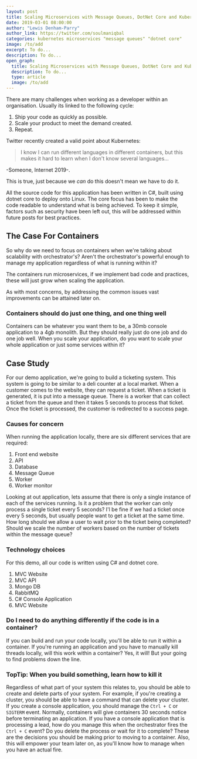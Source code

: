 ```yaml
---
layout: post
title: Scaling Microservices with Message Queues, DotNet Core and Kubernetes
date: 2019-03-01 08:00:00
author: "Lewis Denham-Parry"
author_link: https://twitter.com/soulmaniqbal
categories: kubernetes microservices "message queues" "dotnet core"
image: /to/add
excerpt: To do...
description: To do...
open_graph:
  title: Scaling Microservices with Message Queues, DotNet Core and Kubernetes
  description: To do...
  type: article
  image: /to/add
---
```


There are many challenges when working as a developer within an organisation.  Usually its linked to the following cycle:

1) Ship your code as quickly as possible.
2) Scale your product to meet the demand created.
3) Repeat.

Twitter recently created a valid point about Kubernetes:

> I know I can run different languages in different containers, but this makes it hard to learn when I don't know several languages...

-Someone, Internet 2019-.

This is true, just because we *can* do this doesn't mean we have to do it.

All the source code for this application has been written in C#, built using dotnet core to deploy onto Linux.
The core focus has been to make the code readable to understand what is being achieved.
To keep it simple, factors such as security have been left out, this will be addressed within future posts for best practices.

## The Case For Containers

So why do we need to focus on containers when we're talking about scalability with orchestrator's?
Aren't the orchestrator's powerful enough to manage my application regardless of what is running within it?

The containers run microservices, if we implement bad code and practices, these will just grow when scaling the application.

As with most concerns, by addressing the common issues vast improvements can be attained later on.

### Containers should do just one thing, and one thing well

Containers can be whatever you want them to be, a 30mb console application to a 4gb monolith.
But they should really just do one job and do one job well.
When you scale your application, do you want to scale your whole application or just some services within it?

## Case Study

For our demo application, we're going to build a ticketing system.
This system is going to be similar to a deli counter at a local market.
When a customer comes to the website, they can request a ticket.
When a ticket is generated, it is put into a message queue.
There is a worker that can collect a ticket from the queue and then it takes 5 seconds to process that ticket.
Once the ticket is processed, the customer is redirected to a success page.

### Causes for concern

When running the application locally, there are six different services that are required:

1) Front end website
2) API
3) Database
4) Message Queue
5) Worker
6) Worker monitor

Looking at out application, lets assume that there is only a single instance of each of the services running.
Is it a problem that the worker can only process a single ticket every 5 seconds?
I'l be fine if we had a ticket once every 5 seconds, but usually people want to get a ticket at the same time.
How long should we allow a user to wait prior to the ticket being completed?
Should we scale the number of workers based on the number of tickets within the message queue?

### Technology choices

For this demo, all our code is written using C# and dotnet core.

1) MVC Website
2) MVC API
3) Mongo DB
4) RabbitMQ
5) C# Console Application
6) MVC Website

### Do I need to do anything differently if the code is in a container?

If you can build and run your code locally, you'll be able to run it within a container.
If you're running an application and you have to manually kill threads locally, will this work within a container?
Yes, it will!  But your going to find problems down the line.

### TopTip: When you build something, learn how to kill it

Regardless of what part of your system this relates to, you should be able to create and delete parts of your system.
For example, if you're creating a cluster, you should be able to have a command that can delete your cluster.
If you create a console application, you should manage the `Ctrl + C` or `SIGTERM` event.
Normally, containers will give containers 30 seconds notice before terminating an application.
If you have a console application that is processing a lead, how do you manage this when the orchestrator fires the `Ctrl + C` event?
Do you delete the process or wait for it to complete?  These are the decisions you should be making prior to moving to a container.
Also, this will empower your team later on, as you'll know how to manage when you have an actual fire.

